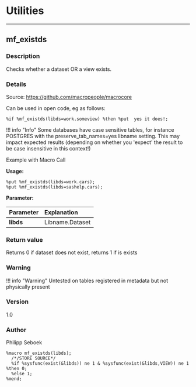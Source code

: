 # Utilities




---
## mf_existds



### Description

 Checks whether a dataset OR a view exists.




### Details

 Source: https://github.com/macropeople/macrocore

Can be used in open code, eg as follows:

	%if %mf_existds(libds=work.someview) %then %put  yes it does!;

!!! info "Info"
	Some databases have case sensitive tables, for instance POSTGRES
    with the preserve_tab_names=yes libname setting.  This may impact
    expected results (depending on whether you 'expect' the result to be
    case insensitive in this context!)

Example with Macro Call

**Usage:**

	%put %mf_existds(libds=work.cars);
	%put %mf_existds(libds=sashelp.cars);
	
**Parameter:**

Parameter           | Explanation
:---           		| :---
**libds**      		| Libname.Dataset




### Return value

 Returns 0 if dataset does not exist, returns 1 if is exists




### Warning

 
!!! info "Warning"
	Untested on tables registered in metadata but not physically present




### Version

 1.0



### Author

 Philipp Seboek



```sas
%macro mf_existds(libds);
  /*/STORE SOURCE*/
  %if %sysfunc(exist(&libds)) ne 1 & %sysfunc(exist(&libds,VIEW)) ne 1 %then 0;
  %else 1;
%mend;
```





